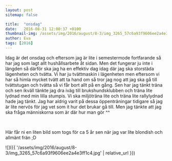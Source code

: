 ```yaml
---
layout: post
sitemap: false

title:  "onsdag"
date:   2016-08-31 12:00:37 +0100
thumbnail-img: /assets/img/2016/august/8-3/img_3265_57c6a93f9606ee2a4e3ff1c4.jpg
author: Eva
tags: [2016]
---
```


Idag är det onsdag och eftersom jag är lite i semestermode fortfarande så har jag som lagt allt hushållsarbete åt sidan. Men det fungerar ju inte i längden så därför ska jag ha en effektiv dag idag där jag ska storstäda lägenheten och tvätta. Vi har ju tvättmaskin i lägenheten men eftersom vi har så himla mycket tvätt att ta hand om så tror jag nog att jag ska gå till tvättstugan och tvätta så vi får bort allt på en gång. Sen har jag tänkt träna och sen ikväll tänkte jag dra iväg till brukshundsklubben och träna lite lydnad med min lilla stumpis. Vi ska miljöträna lite och träna lite rallylydnad hade jag tänkt. Jag har aldrig varit på dessa öppenträningar tidigare så jag är lite nervös för jag vet som it hur det brukar gå till. Men jag tänkte att jag ska fråga människorna som är där hur man gör ^^ 




 




Här får ni en liten bild som togs för ca 5 år sen när jag var lite blondish och allmänt frän ;D

![]({{ '/assets/img/2016/august/8-3/img_3265_57c6a93f9606ee2a4e3ff1c4.jpg'  | relative_url }})

